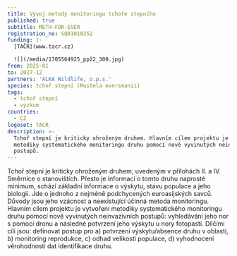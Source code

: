 ```yaml
---
title: Vývoj metody monitoringu tchoře stepního
published: true
subtitle: METH-FOR-EVER
registration_no: SQ01010252
funding: |-
  [TAČR](www.tacr.cz)

  ![](/media/1705564925_ppž2_300.jpg)
from: 2025-01
to: 2027-12
partners: 'ALKA Wildlife, o.p.s.'
species: tchoř stepní (Mustela eversmanii)
tags:
  - tchoř stepní
  - výzkum
countries:
  - CZ
logoset: TACR
description: >-
  Tchoř stepní je kriticky ohroženým druhem. Hlavním cílem projektu je vytvoření
  metodiky systematického monitoringu druhu pomocí nově vyvinutých neinvazivních
  postupů.
---
```

Tchoř stepní je kriticky ohroženým druhem, uvedeným v přílohách II. a IV. Směrnice o stanovištích. Přesto je informací o tomto druhu naprosté minimum, schází základní informace o  výskytu, stavu populace a jeho biologii. Jde o jednoho z nejméně podchycených euroasijských savců. Důvody jsou jeho vzácnost a neexistující účinná metoda monitoringu. Hlavním cílem projektu je vytvoření metodiky systematického monitoringu druhu pomocí nově vyvinutých neinvazivních postupů: vyhledávání jeho nor s pomocí dronu a následné potvrzení jeho výskytu u nory fotopastí. Dílčími cíli jsou: definovat postup pro a) potvrzení výskytu/absence druhu v oblasti, b) monitoring reprodukce, c) odhad velikosti populace, d) vyhodnocení věrohodnosti dat identifikace druhu.
